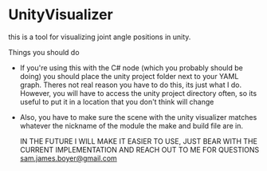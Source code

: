# UnityVisualizer
this is a tool for visualizing joint angle positions in unity. 

Things you should do
- If you're using this with the C# node (which you probably should be doing) you should place the unity project folder next to your YAML graph. Theres not real reason you have to do this, its just what I do. However, you will have to access the unity project directory often, so its useful to put it in a location that you don't think will change
- Also, you have to make sure the scene with the unity visualizer matches whatever the nickname of the module the make and build file are in.

  IN THE FUTURE I WILL MAKE IT EASIER TO USE, JUST BEAR WITH THE CURRENT IMPLEMENTATION AND REACH OUT TO ME FOR QUESTIONS sam.james.boyer@gmail.com
